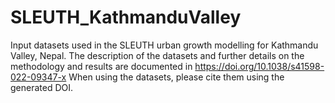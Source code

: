 # SLEUTH_KathmanduValley
Input datasets used in the SLEUTH urban growth modelling for Kathmandu Valley, Nepal. 
The description of the datasets and further details on the methodology and results are documented in https://doi.org/10.1038/s41598-022-09347-x
When using the datasets, please cite them using the generated DOI.

